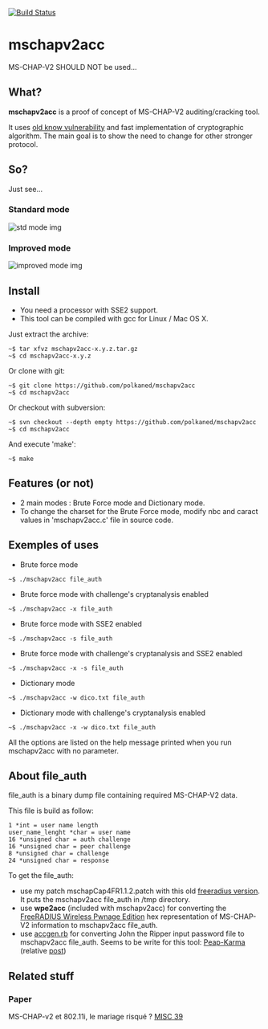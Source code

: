 [![Build Status](https://travis-ci.org/polkaned/mschapv2acc.svg?branch=master)](https://travis-ci.org/polkaned/mschapv2acc)

# mschapv2acc
MS-CHAP-V2 SHOULD NOT be used...

## What?
**mschapv2acc** is a proof of concept of MS-CHAP-V2 auditing/cracking tool.

It uses [old know vulnerability](https://www.schneier.com/paper-pptpv2.html) and fast implementation of cryptographic algorithm. The main goal is to show the need to change for other stronger protocol.

## So?
Just see...

### Standard mode
![std mode img](http://www.polkaned.net/benjo/mschapv2acc/sc1.png)

### Improved mode
![improved mode img](http://www.polkaned.net/benjo/mschapv2acc/sc2.png)

## Install
* You need a processor with SSE2 support.
* This tool can be compiled with gcc for Linux / Mac OS X.

Just extract the archive:
```
~$ tar xfvz mschapv2acc-x.y.z.tar.gz
~$ cd mschapv2acc-x.y.z
```

Or clone with git:
```
~$ git clone https://github.com/polkaned/mschapv2acc
~$ cd mschapv2acc
```

Or checkout with subversion:
```
~$ svn checkout --depth empty https://github.com/polkaned/mschapv2acc
~$ cd mschapv2acc
```

And execute 'make':
```
~$ make
```

## Features (or not)
* 2 main modes : Brute Force mode and Dictionary mode.
* To change the charset for the Brute Force mode, modify nbc and caract values in 'mschapv2acc.c' file in source code.

## Exemples of uses
* Brute force mode
```
~$ ./mschapv2acc file_auth
```
* Brute force mode with challenge's cryptanalysis enabled
```
~$ ./mschapv2acc -x file_auth
```
* Brute force mode with SSE2 enabled
```
~$ ./mschapv2acc -s file_auth
```
* Brute force mode with challenge's cryptanalysis and SSE2 enabled
```
~$ ./mschapv2acc -x -s file_auth
```
* Dictionary mode
```
~$ ./mschapv2acc -w dico.txt file_auth
```
* Dictionary mode with challenge's cryptanalysis enabled
```
~$ ./mschapv2acc -x -w dico.txt file_auth
```
All the options are listed on the help message printed when you run mschapv2acc with no parameter.

## About file_auth
file_auth is a binary dump file containing required MS-CHAP-V2 data.

This file is build as follow:
```
1 *int = user name length
user_name_lenght *char = user name
16 *unsigned char = auth challenge
16 *unsigned char = peer challenge
8 *unsigned char = challenge
24 *unsigned char = response
```

To get the file_auth:

* use my patch mschapCap4FR1.1.2.patch with this old [freeradius version](ftp://ftp.freeradius.org/pub/radius/old/freeradius-1.1.2.tar.gz). It puts the mschapv2acc file_auth in /tmp directory.
* use **wpe2acc** (included with mschapv2acc) for converting the [FreeRADIUS Wireless Pwnage Edition](http://www.willhackforsushi.com/FreeRADIUS_WPE.html) hex representation of MS-CHAP-V2 information to mschapv2acc file_auth.
* use [accgen.rb](https://gist.github.com/2472555) for converting John the Ripper input password file to mschapv2acc file_auth. Seems to be write for this tool: [Peap-Karma](https://github.com/phikshun/Peap-Karma) (relative [post](http://pulp-phikshun.blogspot.fr/2012/04/oh-wifi-how-broken-art-thee.html))

## Related stuff
### Paper
MS-CHAP-v2 et 802.11i, le mariage risqué ? [MISC 39](http://www.ed-diamond.com/produit.php?ref=misc39)
